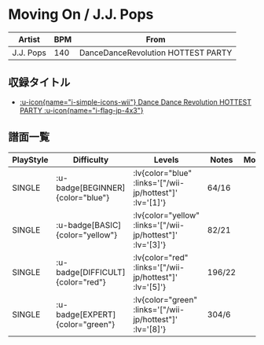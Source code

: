 # Moving On / J.J. Pops

|Artist|BPM|From|
|------|---|----|
|J.J. Pops|140|DanceDanceRevolution HOTTEST PARTY|

## 収録タイトル

- [ :u-icon{name="i-simple-icons-wii"} Dance Dance Revolution HOTTEST PARTY :u-icon{name="i-flag-jp-4x3"} ](/wii-jp/hottest)

## 譜面一覧

|PlayStyle|Difficulty|Levels|Notes|Movie|
|---------|----------|------|-----|-----|
|SINGLE| :u-badge[BEGINNER]{color="blue"} | :lv{color="blue" :links='["/wii-jp/hottest"]' :lv='[1]'} |64/16||
|SINGLE| :u-badge[BASIC]{color="yellow"} | :lv{color="yellow" :links='["/wii-jp/hottest"]' :lv='[3]'} |82/21||
|SINGLE| :u-badge[DIFFICULT]{color="red"} | :lv{color="red" :links='["/wii-jp/hottest"]' :lv='[5]'} |196/22||
|SINGLE| :u-badge[EXPERT]{color="green"} | :lv{color="green" :links='["/wii-jp/hottest"]' :lv='[8]'} |304/6||
